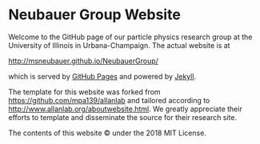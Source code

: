 # Neubauer Group Website

Welcome to the GitHub page of our particle physics research group at the University of Illinois in Urbana-Champaign. The actual website is at

http://msneubauer.github.io/NeubauerGroup/

which is served by [GitHub Pages](https://pages.github.com/) and powered by [Jekyll](https://github.com/jekyll).

The template for this website was forked from https://github.com/mpa139/allanlab and tailored according to http://www.allanlab.org/aboutwebsite.html. We greatly appreciate their efforts to template and disseminate the source for their research site.

The contents of this website &copy; under the 2018 MIT License.
